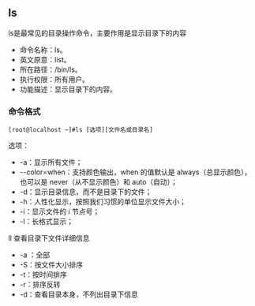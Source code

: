 ##		ls

ls是最常见的目录操作命令，主要作用是显示目录下的内容

* 命令名称：ls。
*  英文原意：list。
*  所在路径：/bin/ls。
*  执行权限：所有用户。
*  功能描述：显示目录下的内容。

###		命令格式

``` 
[root@localhost ~]#ls [选项][文件名或目录名]
```

选项：

* -a：显示所有文件；
* --color=when：支持颜色输出，when 的值默认是 always（总显示颜色），也可以是 never（从不显示颜色）和 auto（自动）；
* -d：显示目录信息，而不是目录下的文件；
* -h：人性化显示，按照我们习惯的单位显示文件大小；
* -i：显示文件的 i 节点号；
* -l：长格式显示；

ll 查看目录下文件详细信息

* -a ：全部
* -S：按文件大小排序
* -t：按时间排序
* -r：排序反转
* -d：查看目录本身，不列出目录下信息